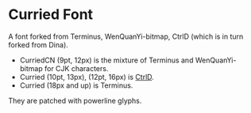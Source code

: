 Curried Font
===

A font forked from Terminus, WenQuanYi-bitmap, CtrlD (which is in turn forked from Dina).

* CurriedCN (9pt, 12px) is the mixture of Terminus and WenQuanYi-bitmap for CJK characters.
* Curried (10pt, 13px), (12pt, 16px) is [CtrlD](http://github.com/bjin/ctrld-font).
* Curried (18px and up) is Terminus.

They are patched with powerline glyphs.
